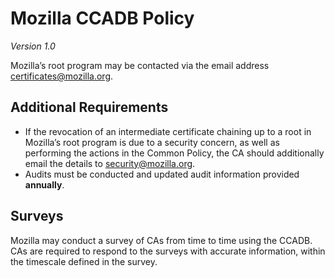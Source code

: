 # Mozilla CCADB Policy #

*Version 1.0*

Mozilla’s root program may be contacted via the email address
[certificates@mozilla.org](mailto:certificates@mozilla.org).

## Additional Requirements ##

* If the revocation of an intermediate certificate chaining up to a root in
Mozilla’s root program is due to a security concern, as well as performing the
actions in the Common Policy, the CA should additionally email the details to
[security@mozilla.org](mailto:security@mozilla.org).
* Audits must be conducted and updated audit information provided **annually**.

## Surveys ##

Mozilla may conduct a survey of CAs from time to time using the CCADB. CAs are
required to respond to the surveys with accurate information, within the
timescale defined in the survey.

